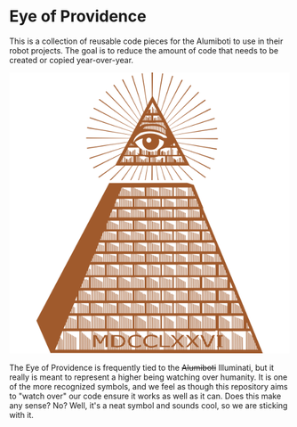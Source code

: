 # Eye of Providence

This is a collection of reusable code pieces for the Alumiboti to use in their robot projects. The goal is to reduce the amount of code that needs to be created or copied year-over-year.

![Eye of Providence](./images/eop.png)

The Eye of Providence is frequently tied to the ~~Alumiboti~~ Illuminati, but it really is meant to represent a higher being watching over humanity. It is one of the more recognized symbols, and we feel as though this repository aims to "watch over" our code ensure it works as well as it can. Does this make any sense? No? Well, it's a neat symbol and sounds cool, so we are sticking with it.
